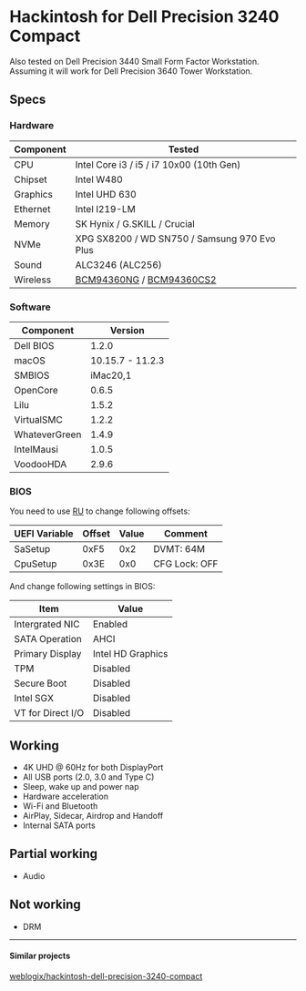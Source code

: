 # Hackintosh for Dell Precision 3240 Compact

Also tested on Dell Precision 3440 Small Form Factor Workstation. Assuming it will work for Dell Precision 3640 Tower Workstation.

## Specs

### Hardware

| Component | Tested                                                                                                           |
| --------- | ---------------------------------------------------------------------------------------------------------------- |
| CPU       | Intel Core i3 / i5 / i7 10x00 (10th Gen)                                                                         |
| Chipset   | Intel W480                                                                                                       |
| Graphics  | Intel UHD 630                                                                                                    |
| Ethernet  | Intel I219-LM                                                                                                    |
| Memory    | SK Hynix / G.SKILL / Crucial                                                                                     |
| NVMe      | XPG SX8200 / WD SN750 / Samsung 970 Evo Plus                                                                     |
| Sound     | ALC3246 (ALC256)                                                                                                 |
| Wireless  | [BCM94360NG](https://s.click.aliexpress.com/e/_9zltft) / [BCM94360CS2](https://s.click.aliexpress.com/e/_ALfsCV) |

### Software

| Component     | Version          |
| ------------- | ---------------- |
| Dell BIOS     | 1.2.0            |
| macOS         | 10.15.7 - 11.2.3 |
| SMBIOS        | iMac20,1         |
| OpenCore      | 0.6.5            |
| Lilu          | 1.5.2            |
| VirtualSMC    | 1.2.2            |
| WhateverGreen | 1.4.9            |
| IntelMausi    | 1.0.5            |
| VoodooHDA     | 2.9.6            |

### BIOS

You need to use [RU](http://ruexe.blogspot.com) to change following offsets:

| UEFI Variable | Offset | Value | Comment       |
| ------------- | ------ | ----- | ------------- |
| SaSetup       | 0xF5   | 0x2   | DVMT: 64M     |
| CpuSetup      | 0x3E   | 0x0   | CFG Lock: OFF |

And change following settings in BIOS:

| Item              | Value             |
| ----------------- | ----------------- |
| Intergrated NIC   | Enabled           |
| SATA Operation    | AHCI              |
| Primary Display   | Intel HD Graphics |
| TPM               | Disabled          |
| Secure Boot       | Disabled          |
| Intel SGX         | Disabled          |
| VT for Direct I/O | Disabled          |

## Working

- 4K UHD @ 60Hz for both DisplayPort
- All USB ports (2.0, 3.0 and Type C)
- Sleep, wake up and power nap
- Hardware acceleration
- Wi-Fi and Bluetooth
- AirPlay, Sidecar, Airdrop and Handoff
- Internal SATA ports

## Partial working
- Audio

## Not working
- DRM

---

#### Similar projects
[weblogix/hackintosh-dell-precision-3240-compact](https://github.com/weblogix/hackintosh-dell-precision-3240-compact)
